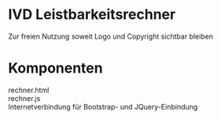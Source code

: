# IVD Leistbarkeitsrechner
Zur freien Nutzung soweit Logo und Copyright sichtbar bleiben

# Komponenten
rechner.html<br />
rechner.js<br />
Internetverbindung für Bootstrap- und JQuery-Einbindung
